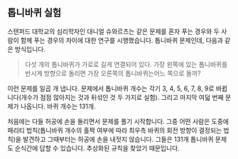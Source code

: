 ## 톱니바퀴 실험
스탠퍼드 대학교의 심리학자인 대니얼 슈와르츠는 같은 문제를 혼자 푸는 경우와 두 사람이 함께 푸는 경우의 차이에 대한 연구를 시행했습니다. 톱니바퀴 문제인데, 다음과 같은 방식입니다.

> 다섯 개의 톱니바퀴가 가로로 길게 연결되어 있다. 가장 왼쪽에 있는 톱니바퀴를 반시계 방향으로 돌리면  가장 오른쪽의 톱니바퀴는어느 쪽으로 돌까?

이런 문제를 일곱 개 냅니다. 문제에서 톱니바퀴 개수는 각기 3, 4, 5, 6, 7, 8, 9로 바뀝니다(개수가 점점 많아지는 것과 뒤섞인 것 두 가지로 실험). 그리고 마지막 여덟 번째 문제가 나옵니다. 바퀴 개수는 131개.

처음에는 다들 허공에 손을 돌리면서 문제를 풀기 시작합니다. 그중 어떤 사람은 도중에 패리티 법칙(톱니바퀴 개수의 홀짝 여부에 따라 최우측 바퀴의 회전 방향이 결정되는 법칙)을 발견하고 그때부터는 허공에 손을 내젓지 않습니다. 그들은 131개 톱니바퀴 문제도 순식간에 답할 수 있습니다. 추상화된 규칙을 찾았기 때문입니다.

